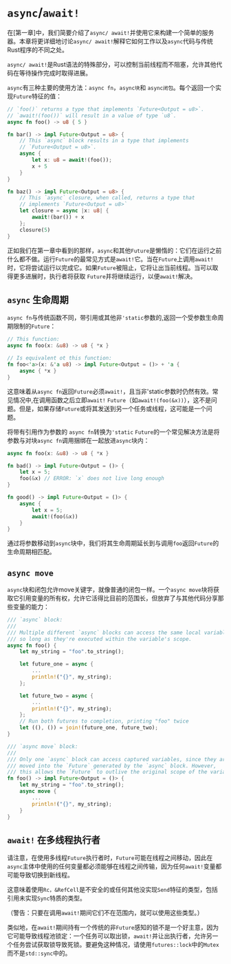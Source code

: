 # `async`/`await!`


在[第一章]中，我们简要介绍了`async/ await!`并使用它来构建一个简单的服务器。本章将更详细地讨论`async/ await!`解释它如何工作以及`async`代码与传统Rust程序的不同之处。

`async/ await!`是Rust语法的特殊部分，可以控制当前线程而不阻塞，允许其他代码在等待操作完成时取得进展。

`async`有三种主要的使用方法：`async fn`，`async块`和 `async闭包`。每个返回一个实现`Future`特征的值：

```rust
// `foo()` returns a type that implements `Future<Output = u8>`.
// `await!(foo())` will result in a value of type `u8`.
async fn foo() -> u8 { 5 }

fn bar() -> impl Future<Output = u8> {
    // This `async` block results in a type that implements
    // `Future<Output = u8>`.
    async {
        let x: u8 = await!(foo());
        x + 5
    }
}

fn baz() -> impl Future<Output = u8> {
    // This `async` closure, when called, returns a type that
    // implements `Future<Output = u8>`
    let closure = async |x: u8| {
        await!(bar()) + x
    };
    closure(5)
}
```

正如我们在第一章中看到的那样，`async`和其他`Future`是懒惰的：它们在运行之前什么都不做。运行`Future`的最常见方式是`await!`它。当在`Future`上调用`await!`时，它将尝试运行以完成它。如果`Future`被阻止，它将让出当前线程。当可以取得更多进展时，执行者将获取 `Future`并将继续运行，以便`await!`解决。

## `async` 生命周期

`async fn`与传统函数不同，带引用或其他非`'static`参数的,返回一个受参数生命周期限制的`Future`：

```rust
// This function:
async fn foo(x: &u8) -> u8 { *x }

// Is equivalent ot this function:
fn foo<'a>(x: &'a u8) -> impl Future<Output = ()> + 'a {
    async { *x }
}
```

这意味着从`async fn`返回`Future`必须`await!`，且当非'static参数时仍然有效。常见情况中,在调用函数之后立即`await!` `Future`（如`await!(foo(&x))`），这不是问题。但是，如果存储`Future`或将其发送到另一个任务或线程，这可能是一个问题。

将带有引用作为参数的 `async fn`转换为`'static` `Future`的一个常见解决方法是将参数与对块`async fn`调用捆绑在一起放进`async`块内：

```rust
async fn foo(x: &u8) -> u8 { *x }

fn bad() -> impl Future<Output = ()> {
    let x = 5;
    foo(&x) // ERROR: `x` does not live long enough
}

fn good() -> impl Future<Output = ()> {
    async {
        let x = 5;
        await!(foo(&x))
    }
}
```

通过将参数移动到`async`块中，我们将其生命周期延长到与调用`foo`返回`Future`的生命周期相匹配。

## `async move`

`async`块和闭包允许move关键字，就像普通的闭包一样。一个`async move`块将获取它引用变量的所有权，允许它活得比目前的范围长，但放弃了与其他代码分享那些变量的能力：

```rust
/// `async` block:
///
/// Multiple different `async` blocks can access the same local variable
/// so long as they're executed within the variable's scope.
async fn foo() {
    let my_string = "foo".to_string();

    let future_one = async {
        ...
        println!("{}", my_string);
    };

    let future_two = async {
        ...
        println!("{}", my_string);
    };
    // Run both futures to completion, printing "foo" twice
    let ((), ()) = join!(future_one, future_two);
}

/// `async move` block:
///
/// Only one `async` block can access captured variables, since they are
/// moved into the `Future` generated by the `async` block. However,
/// this allows the `Future` to outlive the original scope of the variable:
fn foo() -> impl Future<Output = ()> {
    let my_string = "foo".to_string();
    async move {
        ...
        println!("{}", my_string);
    }
}
```

## `await!` 在多线程执行者

请注意，在使用多线程`Future`执行者时，`Future`可能在线程之间移动，因此在`async`主体中使用的任何变量都必须能够在线程之间传输，因为任何`await!`变量都可能导致切换到新线程。

这意味着使用`Rc，&RefCell`是不安全的或任何其他没实现`Send`特征的类型，包括引用未实现`Sync`特质的类型。

（警告：只要在调用`await!`期间它们不在范围内，就可以使用这些类型。）

类似地，在`await!`期间持有一个传统的非`Future`感知的锁不是一个好主意，因为它可能导致线程池锁定：一个任务可以取出锁，`await!`并让出执行者，允许另一个任务尝试获取锁导致死锁。要避免这种情况，请使用`futures::lock`中的`Mutex`而不是`std::sync`中的。
